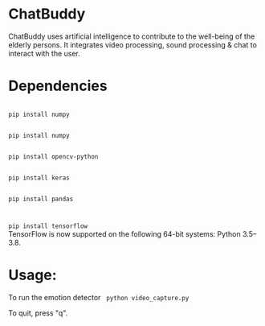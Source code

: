 # ChatBuddy
ChatBuddy uses artificial intelligence to contribute to the well-being of the elderly persons. 
It integrates video processing, sound processing & chat to interact with the user. 

# Dependencies
<code>
pip install numpy
</code>
</p>
<code>
pip install numpy
</code>
</p>
<code>
pip install opencv-python
</code>
</p>
<code>
pip install keras
</code>
</p>
<code>
pip install pandas
</code>
<code>
</p>
pip install tensorflow
</code>
TensorFlow is now supported on the following 64-bit systems: Python 3.5–3.8.
</p>

# Usage:
 To run the emotion detector
 <code>
 python video_capture.py
 </code>
 </p>
 To quit, press "q".

